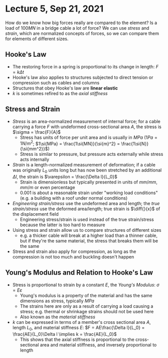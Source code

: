 # Lecture 5, Sep 21, 2021

How do we know how big forces really are compared to the element? Is a load of $100\si{MN}$ in a bridge cable a lot of force?
We can use *stress* and *strain*, which are normalized concepts of forces, so we can compare them for elements of different sizes.

## Hooke's Law

* The restoring force in a spring is proportional to its change in length: $F = k\Delta t$
* Hooke's law also applies to structures subjected to direct tension or compression such as cables and columns
* Structures that obey Hooke's law are **linear elastic**
* $k$ is sometimes refired to as the *axial stiffness*

## Stress and Strain

* *Stress* is an area-normalized measurement of internal force; for a cable carrying a force $F$ with undeformed cross-sectional area $A$, the stress is $\sigma = \frac{F}{A}$
	* Stress has units of force per unit area and is usually in $\si{MPa}$ ($1\si{Pa} = 1\si{N/m^2}$; $1\si{MPa} = \frac{1\si{MN}}{\si{m}^2} = \frac{1\si{N}}{\si{mm^2}}$)
	* Stress is similar to pressure, but pressure acts externally while stress acts internally
* *Strain* is a length-normalized measurement of deformation; if a cable was originally $L_0$ units long but has now been stretched by an additional $\Delta l$, the strain is $\varepsilon = \frac{\Delta l}{L_0}$
	* Strain is dimensionless but typically presented in units of $\si{mm/mm}$, $\si{mm/m}$ or even percentage
	* $0.001$ is about a reasonable strain under "working load conditions" (e.g. a building with a roof under normal conditions)
* *Engineering strain/stress* use the undeformed area and length; the *true strain/stress* use the deformed area/length; true strain is $\diff{}{x}$ of the displacement field
	* Engineering stress/strain is used instead of the true strain/stress because the latter is too hard to measure
* Using stress and strain allow us to compare structures of different sizes
	* e.g. a thicker cable will break at a higher load than a thinner cable, but if they're the same material, the stress that breaks them will be the same
* Stress and strain also apply for compression, as long as the compression is not too much and buckling doesn't happen

## Young's Modulus and Relation to Hooke's Law

* Stress is proportional to strain by a constant $E$, the *Young's Modulus*: $\sigma = E\varepsilon$
	* Young's modulus is a property of the material and has the same dimensions as stress, typically $\si{MPa}$
	* The strains here are only as a result of carrying a load causing a stress; e.g. thermal or shrinkage strains should not be used here
	* Also known as the *material stiffness*
* $k$ can be expressed in terms of a member's cross sectional area $A$, length $L_0$, and material stiffness $E$: $F = AE\frac{\Delta l}{L_0} = \frac{AE}{L_0}\Delta l \implies k = \frac{AE}{L_0}$
	* This shows that the axial stiffness is proportional to the cross-sectional area and material stiffness, and inversely proportional to length

